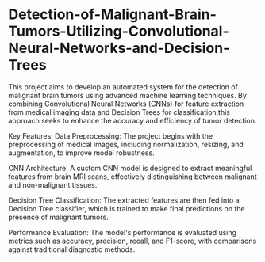 # Detection-of-Malignant-Brain-Tumors-Utilizing-Convolutional-Neural-Networks-and-Decision-Trees
This project aims to develop an automated system for the detection of malignant brain tumors using advanced machine learning techniques. By combining Convolutional Neural Networks (CNNs) for feature extraction from medical imaging data and Decision Trees for classification,this approach seeks to enhance the accuracy and efficiency of tumor detection.

Key Features:
Data Preprocessing: The project begins with the preprocessing of medical images, including normalization, resizing, and augmentation, to improve model robustness.

CNN Architecture: A custom CNN model is designed to extract meaningful features from brain MRI scans, effectively distinguishing between malignant and non-malignant tissues.

Decision Tree Classification: The extracted features are then fed into a Decision Tree classifier, which is trained to make final predictions on the presence of malignant tumors.

Performance Evaluation: The model's performance is evaluated using metrics such as accuracy, precision, recall, and F1-score, with comparisons against traditional diagnostic methods.
